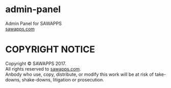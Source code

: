 # admin-panel
Admin Panel for SAWAPPS <br /> 
<a href="https://www.sawapps.com">sawapps.com</a>
 
# COPYRIGHT NOTICE
Copyright © SAWAPPS 2017. <br />
All rights reserved to <a href="https://www.sawapps.com">sawapps.com</a>. <br />
Anbody who use, copy, distribute, or modify this work will be at risk of take-downs, shake-downs, litigation or prosecution.
